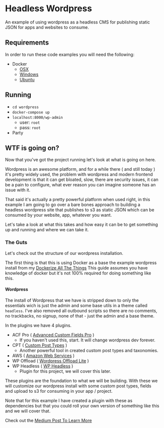 # Headless Wordpress
An example of using wordpress as a headless CMS for publishing static JSON for apps and websites to consume.

## Requirements 
In order to run these code examples you will need the following:
- Docker
	- [OSX](https://docs.docker.com/docker-for-mac/install/)
	- [Windows](https://docs.docker.com/docker-for-windows/install/)
	- [Ubuntu](https://docs.docker.com/engine/installation/linux/docker-ce/ubuntu/)

## Running
- `cd wordpress`
- `docker-compose up`
- `localhost:8000/wp-admin`
	- user: `root`
	- pass: `root`
- Party

## WTF is going on?
Now that you've got the project running let's look at what is going on here.

Wordpress is an awesome platform, and for a while there ( and still today ) it's pretty widely used, the problem with wordpress and modern frontend development is that it can get bloated, slow, there are security issues, it can be a pain to configure, what ever reason you can imagine someone has an issue with it.

That said it's actually a pretty powerful platform when used right, in this example I am going to go over a bare bones approach to building a headless wordpress site that publishes to s3 as static JSON which can be consumed by your website, app, whatever you want.

Let's take a look at what this takes and how easy it can be to get something up and running and where we can take it.

### The Guts
Let's check out the structure of our wordpress installation.

The first thing is that this is using Docker as a base the example wordpress install from my [Dockerize All The Things](https://github.com/DrewDahlman/dockerize-all-the-things) This guide assumes you have knowledge of docker but it's not 100% required for doing something like this.

#### Wordpress
The install of Wordpress that we have is stripped down to only the essentials wich is just the admin and some base utils in a theme called `headless`. I've also removed all outbound scripts so there are no comments, no trackbacks, no signup, none of that - just the admin and a base theme.

In the plugins we have 4 plugins.
- ACF Pro ( [Advanced Custom Fields Pro](https://www.advancedcustomfields.com/pro/) )
	- If you haven't used this, start. It will change wordpress dev forever.
- CPT ( [Custom Post Types](https://wordpress.org/plugins/custom-post-type-ui/) )
	- Another powerful tool in created custom post types and taxonomies.
- AWS ( [Amazon Web Services](https://wordpress.org/plugins/amazon-web-services/) )
- WP Offload ( [Wordpress Offload Lite](https://wordpress.org/plugins/amazon-s3-and-cloudfront/) )
- WP Headless ( [WP Headless](https://github.com/DrewDahlman/wp-headless) )
	- Plugin for this project, we will cover this later.

These plugins are the foundation to what we will be building. With these we will customize our wordpress install with some custom post types, fields and upload to s3 for consuming in your app / project.

Note that for this example I have created a plugin with these as dependencies but that you could roll your own version of something like this and we will cover that.

Check out the [Medium Post To Learn More](https://medium.com/@meuspartum/off-with-their-heads-building-a-headless-wordpress-to-manage-content-bb04e6b2a792)




